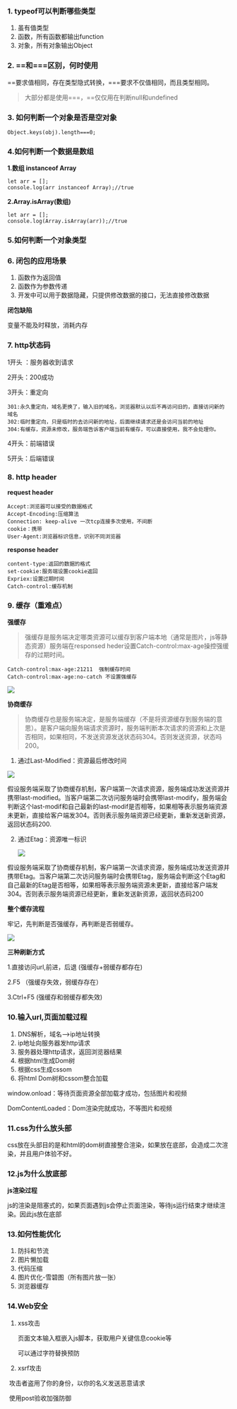 ### 1. typeof可以判断哪些类型

1. 虽有值类型
2. 函数，所有函数都输出function
3. 对象，所有对象输出Object

### 2. ==和===区别，何时使用

==要求值相同，存在类型隐式转换，===要求不仅值相同，而且类型相同。

> 大部分都是使用===，==仅仅用在判断null和undefined

### 3. 如何判断一个对象是否是空对象

```
Object.keys(obj).length===0;
```

### 4.如何判断一个数据是数组

**1.数组 instanceof Array**

```
let arr = [];
console.log(arr instanceof Array);//true
```

**2.Array.isArray(数组)**

```
let arr = [];
console.log(Array.isArray(arr));//true
```

### 5.如何判断一个对象类型

### 6. 闭包的应用场景

1. 函数作为返回值
2. 函数作为参数传递
3. 开发中可以用于数据隐藏，只提供修改数据的接口，无法直接修改数据

**闭包缺陷**

变量不能及时释放，消耗内存

### 7. http状态码

1开头 ：服务器收到请求

2开头：200成功	

3开头：重定向

```
301:永久重定向，域名更换了，输入旧的域名，浏览器默认以后不再访问旧的，直接访问新的域名
302:临时重定向，只是临时的去访问新的地址，后面继续请求还是会访问当前的地址
304:有缓存，资源未修改，服务端告诉客户端当前有缓存，可以直接使用，我不会处理你。
```

4开头：前端错误

5开头：后端错误

### 8. http header

**request header**

```
Accept:浏览器可以接受的数据格式
Accept-Encoding:压缩算法
Connection:	keep-alive 一次tcp连接多次使用，不间断	
cookie：携带
User-Agent:浏览器标识信息，识别不同浏览器
```

**response header**

```
content-type:返回的数据的格式
set-cookie:服务端设置cookie返回
Expriex:设置过期时间
Catch-control:缓存机制
```

### 9. 缓存（重难点）

**强缓存**

> 强缓存是服务端决定哪类资源可以缓存到客户端本地（通常是图片，js等静态资源）服务端在responsed heder设置Catch-control:max-age操控强缓存的过期时间。

```
Catch-control:max-age:21211  强制缓存时间
Catch-control:max-age:no-catch 不设置强缓存
```



![](E:\董泽平\Desktop\demo\company\js\image\1.jpg)

**协商缓存**

> 协商缓存也是服务端决定，是服务端缓存（不是将资源缓存到服务端的意思）。是客户端向服务端请求资源时，服务端判断本次请求的资源和上次是否相同，如果相同，不发送资源发送状态码304。否则发送资源，状态吗200。

1. 通过Last-Modified：资源最后修改时间

![](E:\董泽平\Desktop\demo\company\js\image\2.jpg)

假设服务端采取了协商缓存机制，客户端第一次请求资源，服务端成功发送资源并携带last-modified。当客户端第二次访问服务端时会携带last-modify，服务端会判断这个last-modif和自己最新的last-modif是否相等，如果相等表示服务端资源未更新，直接给客户端发304。否则表示服务端资源已经更新，重新发送新资源，返回状态码200.

2. 通过Etag：资源唯一标识

   ![](E:\董泽平\Desktop\demo\company\js\image\3.jpg)

   

假设服务端采取了协商缓存机制，客户端第一次请求资源，服务端成功发送资源并携带Etag。当客户端第二次访问服务端时会携带Etag，服务端会判断这个Etag和自己最新的Etag是否相等，如果相等表示服务端资源未更新，直接给客户端发304。否则表示服务端资源已经更新，重新发送新资源，返回状态码200

**整个缓存流程**

牢记，先判断是否强缓存，再判断是否弱缓存。

![](E:\董泽平\Desktop\demo\company\js\image\4.jpg)

**三种刷新方式**

1.直接访问url,前进，后退   (强缓存+弱缓存都存在)

2.F5 （强缓存失效，弱缓存存在）

3.Ctrl+F5 (强缓存和弱缓存都失效)

### 10.输入url,页面加载过程

1. DNS解析，域名-->ip地址转换
2. ip地址向服务器发http请求
3. 服务器处理http请求，返回浏览器结果
4. 根据html生成Dom树
5. 根据css生成cssom
6. 将html Dom树和cssom整合加载

window.onload：等待页面资源全部加载才成功，包括图片和视频

DomContentLoaded：Dom渲染完就成功，不等图片和视频	

### 11.css为什么放头部

css放在头部目的是和html的dom树直接整合渲染，如果放在底部，会造成二次渲染，并且用户体验不好。

### 12.js为什么放底部

**js渲染过程**

js的渲染是阻塞式的，如果页面遇到js会停止页面渲染，等待js运行结束才继续渲染。因此js放在底部

### 13.如何性能优化

1. 防抖和节流
2. 图片懒加载
3. 代码压缩
4. 图片优化-雪碧图（所有图片放一张）
5. 浏览器缓存

### 14.Web安全

1. xss攻击

   页面文本输入框嵌入js脚本，获取用户关键信息cookie等

   可以通过字符替换预防

2. xsrf攻击

​	 攻击者盗用了你的身份，以你的名义发送恶意请求

​	使用post验收加强防御	 	 

